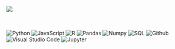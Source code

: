 ![](https://user-images.githubusercontent.com/507615/90595977-95e70e80-e220-11ea-864a-6a61adaff212.png)

<br><br>
![Python](https://img.shields.io/badge/-Python-9cf?&logo=Python)
![JavaScript](https://img.shields.io/badge/-JavaScript-9cf?&logo=JavaScript)
![R](https://img.shields.io/badge/-R-9cf?&logo=R)
![Pandas](https://img.shields.io/badge/-Pandas-9cf?&logo=Pandas)
![Numpy](https://img.shields.io/badge/-Numpy-9cf?&logo=Numpy)
![SQL](https://img.shields.io/badge/-SQL-9cf?&logo=MySQL)
![Github](https://img.shields.io/badge/-Github-9cf?&logo=Github)
![Visual Studio Code](https://img.shields.io/badge/-Visual%20Studio%20Code-9cf?&logo=Visual%20Studio%20Code)
![Jupyter](https://img.shields.io/badge/-Jupyter-9cf?&logo=Jupyter)
<br><br>
